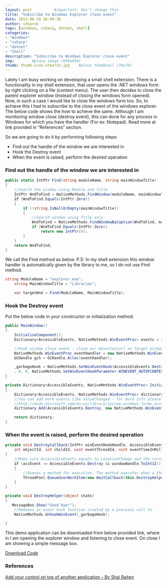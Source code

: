 ```yaml
---
layout: post          #important: don't change this
title: "Subscribe to Windows Explorer close event"
date: 2013-06-29 16:49:38
author: utkarsh
tags: [windows, csharp, dotnet, shell]
categories:
- "Windows"
- "csharp"
- "dotnet"
- "Shell"
description: "Subscribe to Windows Explorer close event"
img:        #place image (850x450)
thumb: thumb-icon-utkarsh.jpg    #place thumbnail (70x70)
---
```

Lately I am busy working on developing a small shell extension. There is a functionality in my shell extension, that user opens the .NET windows form by right clicking on a file (context menu). The user then decides to close the parent explorer window (instead of closing the windows form opened). Now, in such a case I would like to close the windows form too. So, to achieve this I had to subscribe to the close event of the windows explorer. The below code shows the how to achieve the same. Although I am monitoring window close (destroy event), this can done for any process in Windows for which you have the handler (For ex: Notepad). Read more at link provided in “References” section.

So we are going to do it by performing following steps:

*   Find out the handle of the window we are interested in 
*   Hook the Destroy event 
*   When the event is raised, perform the desired operation   

### Find out the handle of the window we are interested in ###

```cs
public static IntPtr Find(string moduleName, string mainWindowTitle)
{
    //Search the window using Module and Title
    IntPtr WndToFind = NativeMethods.FindWindow(moduleName, mainWindowTitle);
    if (WndToFind.Equals(IntPtr.Zero))
    {
        if (!string.IsNullOrEmpty(mainWindowTitle))
        {
            //Search window using Title only.
            WndToFind = NativeMethods.FindWindowByCaption(WndToFind, mainWindowTitle);
            if (WndToFind.Equals(IntPtr.Zero))
                return new IntPtr(0);
        }
    }
    return WndToFind;
}
```
We call the Find method as below. P.S: In my shell extension this window handler is automatically given by the library to me, so I do not use Find method.

```cs
string ModuleName = "explorer.exe";
    string MainWindowTitle = "Libraries";

    var targetWnd = Find(ModuleName, MainWindowTitle);
```

### Hook the Destroy event ###

Put the below code in your constructor or initialization method.

```cs
public MainWindow()
{
    InitializeComponent();
    Dictionary<AccessibleEvents, NativeMethods.WinEventProc> events = InitializeWinEventToHandlerMap();

    //Hook window close event - close our HoverContorl on Target window close.
    NativeMethods.WinEventProc eventHandler = new NativeMethods.WinEventProc(events[AccessibleEvents.Destroy].Invoke);
    GCHandle gch = GCHandle.Alloc(eventHandler);

    _garbageHook = NativeMethods.SetWinEventHook(AccessibleEvents.Destroy, AccessibleEvents.Destroy, IntPtr.Zero, eventHandler
    , 0, 0, NativeMethods.SetWinEventHookParameter.WINEVENT_OUTOFCONTEXT);
}

private Dictionary<AccessibleEvents, NativeMethods.WinEventProc> InitializeWinEventToHandlerMap()
{
    Dictionary<AccessibleEvents, NativeMethods.WinEventProc> dictionary = new Dictionary<AccessibleEvents, NativeMethods.WinEventProc>();
    //You can add more events like ValueChanged - for more info please read - 
    //http://msdn.microsoft.com/en-us/library/system.windows.forms.accessibleevents.aspx
    dictionary.Add(AccessibleEvents.Destroy, new NativeMethods.WinEventProc(this.DestroyCallback));

    return dictionary;
}
```

### When the event is raised, perform the desired operation ###

```cs
private void DestroyCallback(IntPtr winEventHookHandle, AccessibleEvents accEvent, IntPtr windowHandle, 
    int objectId, int childId, uint eventThreadId, uint eventTimeInMilliseconds)
{
    //Make sure AccessibleEvents equals to LocationChange and the current window is the Target Window.
    if (accEvent == AccessibleEvents.Destroy && windowHandle.ToInt32() == _targetWindowHandler.ToInt32())
    {
        //Queues a method for execution. The method executes when a thread pool thread becomes available.
        ThreadPool.QueueUserWorkItem(new WaitCallback(this.DestroyHelper));
    }
}

private void DestroyHelper(object state)
{
   MessageBox.Show("Good bye!");
    //Removes an event hook function created by a previous call to 
    NativeMethods.UnhookWinEvent(_garbageHook);

}
```

This demo application can be downloaded from below provided link, where in I am opening the explorer window and listening to close event. On close I am showing a simple message box.

[Download Code](https://github.com/onlyutkarsh/ExplorerCloseEventListener)

### References ###

[Add your control on top of another application – By Shai Raiten](http://www.codeproject.com/Articles/80255/Add-Your-Control-On-Top-Another-Application)